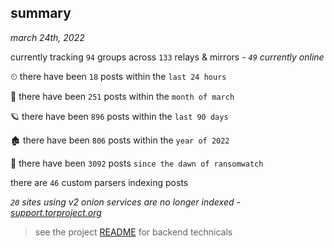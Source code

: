 
## summary
_march 24th, 2022_

currently tracking `94` groups across `133` relays & mirrors - _`49` currently online_

⏲ there have been `18` posts within the `last 24 hours`

🦈 there have been `251` posts within the `month of march`

🪐 there have been `896` posts within the `last 90 days`

🏚 there have been `806` posts within the `year of 2022`

🦕 there have been `3092` posts `since the dawn of ransomwatch`

there are `46` custom parsers indexing posts

_`20` sites using v2 onion services are no longer indexed - [support.torproject.org](https://support.torproject.org/onionservices/v2-deprecation/)_

> see the project [README](https://github.com/thetanz/ransomwatch#ransomwatch--) for backend technicals
